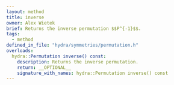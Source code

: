 ```yaml
---
layout: method
title: inverse
owner: Alex Wietek
brief: Returns the inverse permutation $$P^{-1}$$.
tags:
  - method
defined_in_file: "hydra/symmetries/permutation.h"
overloads:
  hydra::Permutation inverse() const:
    description: Returns the inverse permutation.
    return: __OPTIONAL__
    signature_with_names: hydra::Permutation inverse() const
---
```

